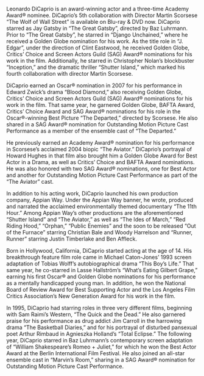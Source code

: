 Leonardo DiCaprio is an award-winning actor and a three-time Academy Award® nominee.  DiCaprio’s 5th collaboration with Director Martin Scorsese “The Wolf of Wall Street” is available on Blu-ray & DVD now. DiCaprio starred as Jay Gatsby in “The Great Gatsby”, directed by Baz Luhrmann. Prior to “The Great Gatsby”, he starred in “Django Unchained,” where he received a Golden Globe nomination for his work. As the title role in “J. Edgar”, under the direction of Clint Eastwood, he received Golden Globe, Critics’ Choice and Screen Actors Guild (SAG) Award® nominations for his work in the film. Additionally, he starred in Christopher Nolan’s blockbuster “Inception,” and the dramatic thriller “Shutter Island,” which marked his fourth collaboration with director Martin Scorsese.DiCaprio earned an Oscar® nomination in 2007 for his performance in Edward Zwick’s drama “Blood Diamond,” also receiving Golden Globe, Critics’ Choice and Screen Actors Guild (SAG) Award® nominations for his work in the film.  That same year, he garnered Golden Globe, BAFTA Award, Critics’ Choice Award and SAG Award® nominations for his role in the Oscar®-winning Best Picture “The Departed,” directed by Scorsese.  He also shared in a SAG Award® nomination for Outstanding Motion Picture Cast Performance as a member of the ensemble cast of “The Departed.”He previously earned an Academy Award® nomination for his performance in Scorsese’s acclaimed 2004 biopic “The Aviator.”  DiCaprio’s portrayal of Howard Hughes in that film also brought him a Golden Globe Award for Best Actor in a Drama, as well as Critics’ Choice and BAFTA Award nominations.  He was also honored with two SAG Award® nominations, one for Best Actor and another for Outstanding Motion Picture Cast Performance as part of the “The Aviator” cast.In addition to his acting work, DiCaprio launched his own production company, Appian Way.  Under the Appian Way banner, he wrote, produced and narrated the acclaimed environmentally themed documentary “The 11th Hour.”  Among Appian Way’s other productions are the aforementioned “Shutter Island” and “The Aviator,” as well as “The Ides of March,” “Red Riding Hood,” “Orphan,” “Public Enemies” and the soon to be released “Out of the Furnace” starring Christian Bale and Woody Harrelson and “Runner, Runner” starring Justin Timberlake and Ben Affleck.Born in Hollywood, California, DiCaprio started acting at the age of 14.  His breakthrough feature film role came in Michael Caton-Jones’ 1993 screen adaptation of Tobias Wolff’s autobiographical drama “This Boy’s Life.”  That same year, he co-starred in Lasse Hallström’s “What’s Eating Gilbert Grape,” earning his first Oscar® and Golden Globe nominations for his performance as a mentally handicapped young man.  In addition, he won the National Board of Review Award for Best Supporting Actor and the Los Angeles Film Critics Association’s New Generation Award for his work in the film.In 1995, DiCaprio had starring roles in three very different films, beginning with Sam Raimi’s Western, “The Quick and the Dead.”  He also garnered praise for his performance as drug addict Jim Carroll in the harrowing drama “The Basketball Diaries,” and for his portrayal of disturbed pansexual poet Arthur Rimbaud in Agnieszka Holland’s “Total Eclipse.”  The following year, DiCaprio starred in Baz Luhrmann’s contemporary screen adaptation of “William Shakespeare’s Romeo + Juliet,” for which he won the Best Actor Award at the Berlin International Film Festival.  He also joined an all-star ensemble cast in “Marvin’s Room,” sharing in a SAG Award® nomination for Outstanding Motion Picture Cast Performance.